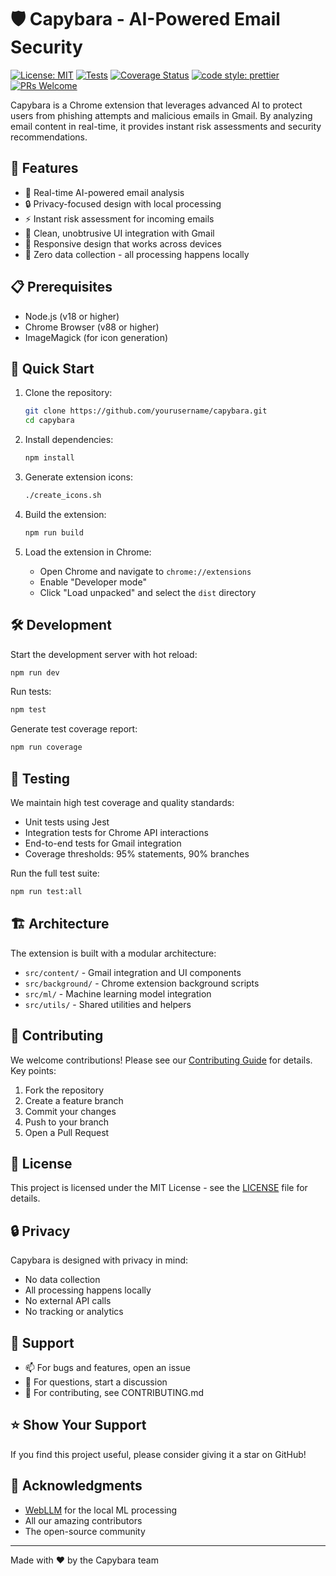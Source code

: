 # 🛡️ Capybara - AI-Powered Email Security

[![License: MIT](https://img.shields.io/badge/License-MIT-yellow.svg)](https://opensource.org/licenses/MIT)
[![Tests](https://github.com/eraye1/capybara_phishing/actions/workflows/tests.yml/badge.svg)](https://github.com/eraye1/capybara_phishing/actions)
[![Coverage Status](https://coveralls.io/repos/github/eraye1/capybara_phishing/badge.svg?branch=main)](https://coveralls.io/github/eraye1/capybara_phishing?branch=main)
[![code style: prettier](https://img.shields.io/badge/code_style-prettier-ff69b4.svg)](https://github.com/prettier/prettier)
[![PRs Welcome](https://img.shields.io/badge/PRs-welcome-brightgreen.svg)](http://makeapullrequest.com)

Capybara is a Chrome extension that leverages advanced AI to protect users from phishing attempts and malicious emails in Gmail. By analyzing email content in real-time, it provides instant risk assessments and security recommendations.

## 🌟 Features

- 🤖 Real-time AI-powered email analysis
- 🔒 Privacy-focused design with local processing
- ⚡ Instant risk assessment for incoming emails
- 🎨 Clean, unobtrusive UI integration with Gmail
- 📱 Responsive design that works across devices
- 🔐 Zero data collection - all processing happens locally

## 📋 Prerequisites

- Node.js (v18 or higher)
- Chrome Browser (v88 or higher)
- ImageMagick (for icon generation)

## 🚀 Quick Start

1. Clone the repository:

   ```bash
   git clone https://github.com/yourusername/capybara.git
   cd capybara
   ```

2. Install dependencies:

   ```bash
   npm install
   ```

3. Generate extension icons:

   ```bash
   ./create_icons.sh
   ```

4. Build the extension:

   ```bash
   npm run build
   ```

5. Load the extension in Chrome:
   - Open Chrome and navigate to `chrome://extensions`
   - Enable "Developer mode"
   - Click "Load unpacked" and select the `dist` directory

## 🛠️ Development

Start the development server with hot reload:

```bash
npm run dev
```

Run tests:

```bash
npm test
```

Generate test coverage report:

```bash
npm run coverage
```

## 🧪 Testing

We maintain high test coverage and quality standards:

- Unit tests using Jest
- Integration tests for Chrome API interactions
- End-to-end tests for Gmail integration
- Coverage thresholds: 95% statements, 90% branches

Run the full test suite:

```bash
npm run test:all
```

## 🏗️ Architecture

The extension is built with a modular architecture:

- `src/content/` - Gmail integration and UI components
- `src/background/` - Chrome extension background scripts
- `src/ml/` - Machine learning model integration
- `src/utils/` - Shared utilities and helpers

## 🤝 Contributing

We welcome contributions! Please see our [Contributing Guide](CONTRIBUTING.md) for details. Key points:

1. Fork the repository
2. Create a feature branch
3. Commit your changes
4. Push to your branch
5. Open a Pull Request

## 📜 License

This project is licensed under the MIT License - see the [LICENSE](LICENSE) file for details.

## 🔒 Privacy

Capybara is designed with privacy in mind:

- No data collection
- All processing happens locally
- No external API calls
- No tracking or analytics

## 🙋 Support

- 📫 For bugs and features, open an issue
- 💬 For questions, start a discussion
- 🤝 For contributing, see CONTRIBUTING.md

## ⭐ Show Your Support

If you find this project useful, please consider giving it a star on GitHub!

## 🙏 Acknowledgments

- [WebLLM](https://github.com/mlc-ai/web-llm) for the local ML processing
- All our amazing contributors
- The open-source community

---

Made with ❤️ by the Capybara team
